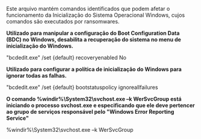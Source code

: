 Este arquivo mantém comandos identificados que podem afetar o funcionamento da Inicialização do Sistema Operacional Windows, cujos comandos são executados por ransomwares. 


**Utilizado para manipular a configuração do Boot Configuration Data (BDC) no Windows, desabilita a recuperação do sistema no menu de inicialização do Windows.**

"bcdedit.exe" /set {default} recoveryenabled No

**Utilizado para configurar a política de inicialização do Windows para ignorar todas as falhas.**

"bcdedit.exe" /set {default} bootstatuspolicy ignoreallfailures

**O comando %windir%\System32\svchost.exe –k WerSvcGroup está iniciando o processo svchost.exe e especificando que ele deve pertencer ao grupo de serviços responsável pelo "Windows Error Reporting Service"**

%windir%\System32\svchost.exe –k WerSvcGroup
